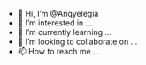 - 👋 Hi, I’m @Anqyelegia
- 👀 I’m interested in ...
- 🌱 I’m currently learning ...
- 💞️ I’m looking to collaborate on ...
- 📫 How to reach me ...

<!---
Anqyelegia/Anqyelegia is a ✨ special ✨ repository because its `README.md` (this file) appears on your GitHub profile.
You can click the Preview link to take a look at your changes.
--->
